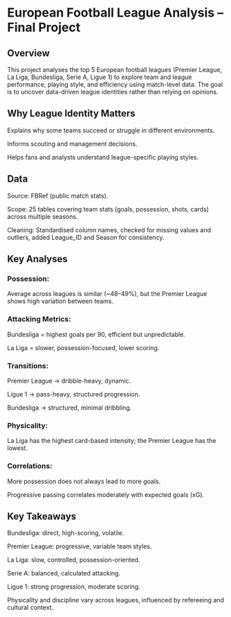 

# European Football League Analysis – Final Project

## Overview

This project analyses the top 5 European football leagues (Premier League, La Liga, Bundesliga, Serie A, Ligue 1) to explore team and league performance, playing style, and efficiency using match-level data. The goal is to uncover data-driven league identities rather than relying on opinions.

## Why League Identity Matters

Explains why some teams succeed or struggle in different environments.

Informs scouting and management decisions.

Helps fans and analysts understand league-specific playing styles.

## Data

Source: FBRef (public match stats).

Scope: 25 tables covering team stats (goals, possession, shots, cards) across multiple seasons.

Cleaning: Standardised column names, checked for missing values and outliers, added League_ID and Season for consistency.

## Key Analyses

### Possession:

Average across leagues is similar (~48–49%), but the Premier League shows high variation between teams.

### Attacking Metrics:

Bundesliga = highest goals per 90, efficient but unpredictable.

La Liga = slower, possession-focused, lower scoring.

### Transitions:

Premier League → dribble-heavy, dynamic.

Ligue 1 → pass-heavy, structured progression.

Bundesliga → structured, minimal dribbling.

### Physicality:

La Liga has the highest card-based intensity; the Premier League has the lowest.

### Correlations:

More possession does not always lead to more goals.

Progressive passing correlates moderately with expected goals (xG).

## Key Takeaways

Bundesliga: direct, high-scoring, volatile.

Premier League: progressive, variable team styles.

La Liga: slow, controlled, possession-oriented.

Serie A: balanced, calculated attacking.

Ligue 1: strong progression, moderate scoring.

Physicality and discipline vary across leagues, influenced by refereeing and cultural context.
